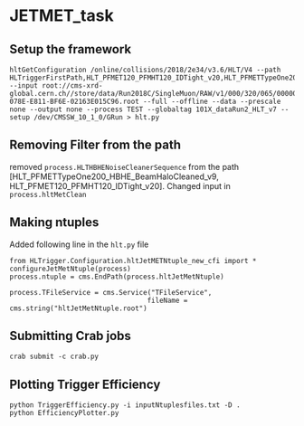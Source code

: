 # JETMET_task


## Setup the framework

```
hltGetConfiguration /online/collisions/2018/2e34/v3.6/HLT/V4 --path HLTriggerFirstPath,HLT_PFMET120_PFMHT120_IDTight_v20,HLT_PFMETTypeOne200_HBHE_BeamHaloCleaned_v9,HLTriggerFinalPath,HLTAnalyzerEndpath --input root://cms-xrd-global.cern.ch//store/data/Run2018C/SingleMuon/RAW/v1/000/320/065/00000/FA37880C-078E-E811-BF6E-02163E015C96.root --full --offline --data --prescale none --output none --process TEST --globaltag 101X_dataRun2_HLT_v7 --setup /dev/CMSSW_10_1_0/GRun > hlt.py
```


## Removing Filter from the path
 removed `process.HLTHBHENoiseCleanerSequence` from the path [HLT_PFMETTypeOne200_HBHE_BeamHaloCleaned_v9, HLT_PFMET120_PFMHT120_IDTight_v20]. Changed input in `process.hltMetClean`
 
 
 ## Making ntuples
 
 Added following line in the `hlt.py` file
 
 ```
 from HLTrigger.Configuration.hltJetMETNtuple_new_cfi import *
configureJetMetNtuple(process)
process.ntuple = cms.EndPath(process.hltJetMetNtuple)

process.TFileService = cms.Service("TFileService",
                                   fileName = cms.string("hltJetMetNtuple.root")
 ```
 
 ## Submitting Crab jobs
 
 ```
 crab submit -c crab.py
 ```
 
 ## Plotting Trigger Efficiency
 ```
 python TriggerEfficiency.py -i inputNtuplesfiles.txt -D .
 python EfficiencyPlotter.py 
 ```
 
